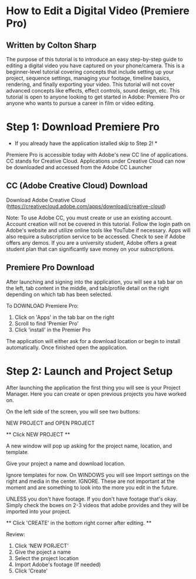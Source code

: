 # How to Edit a Digital Video (Premiere Pro)
## Written by Colton Sharp

The purpose of this tutorial is to introduce an easy step-by-step guide to editing a digital video you have captured on your phone/camera. This is a beginner-level tutorial covering concepts that include setting up your project, sequence settings, managing your footage, timeline basics, rendering, and finally exporting your video. This tutorial will not cover advanced concepts like effects, effect controls, sound design, etc. This tutorial is open to anyone looking to get started in Adobe: Premiere Pro or anyone who wants to pursue a career in film or video editing. 

# Step 1: Download Premiere Pro 

* If you already have the application istalled skip to Step 2! *

Premiere Pro is accessible today with Adobe's new CC line of applications. CC stands for Creative Cloud. Applications under Creative Cloud can now be downloaded and accessed from the Adobe CC Launcher

## CC (Adobe Creative Cloud) Download
Download Adobe Creative Cloud (https://creativecloud.adobe.com/apps/download/creative-cloud)

Note: To use Adobe CC, you must create or use an existing account. Account creation will not be covered in this tutorial. Follow the login path on Adobe's website and utilize online tools like YouTube if necessary. Apps will also require a subscription service to be accessed. Check to see if Adobe offers any demos. If you are a university student, Adobe offers a great student plan that can significantly save money on your subscriptions. 

## Premiere Pro Download

After launching and signing into the application, you will see a tab bar on the left, tab content in the middle, and tab/profile detail on the right depending on which tab has been selected.

To DOWNLOAD Premiere Pro:

1. Click on 'Apps' in the tab bar on the right
2. Scroll to find 'Premier Pro'
3. Click 'install' in the Premier Pro

The application will either ask for a download location or begin to install automatically. Once finished open the application. 

# Step 2: Launch and Project Setup

After launching the application the first thing you will see is your Project Manager. Here you can create or open previous projects you have worked on. 

On the left side of the screen, you will see two buttons:

NEW PROJECT and OPEN PROJECT

** Click NEW PROJECT **

A new window will pop up asking for the project name, location, and template.

Give your project a name and download location.

Ignore templates for now. On WINDOWS you will see Import settings on the right and media in the center. IGNORE. These are not important at the moment and are something to look into the more you edit in the future.

UNLESS you don't have footage. If you don't have footage that's okay. Simply check the boxes on 2-3 videos that adobe provides and they will be imported into your project.

** Click 'CREATE' in the bottom right corner after editing. **

Review: 
1. Click 'NEW PORJECT'
2. Give the poject a name
3. Select the project location
4. Import Adobe's footage (If needed)
5. Click 'Create'





